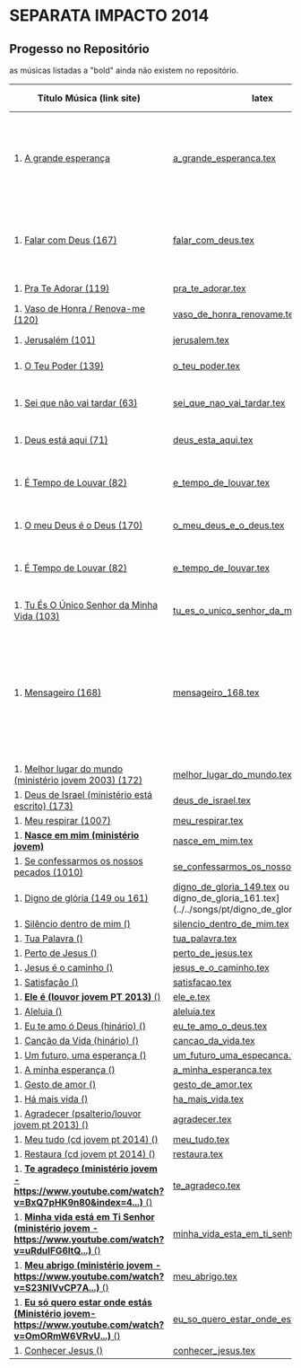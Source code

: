 SEPARATA IMPACTO 2014
=================================

Progesso no Repositório
-----------------------

as músicas listadas a "bold" ainda não existem no repositório.

| Título Música (link site)            									                    |   latex                                                                     | revisão feita por ... 		|
| ----------------------------------------------------------------------                    | -----------------------------------------------------------------------   | ------------------------------|
| 1. [A grande esperança](http://www.psalterio.net/158)					                    | [a_grande_esperanca.tex](../../songs/pt/a_grande_esperanca.tex)           | MN, confirmado com a separata mas acordes coro um pouco diff.										| 								|
| 1. [Falar com Deus (167)](http://www.psalterio.net/167) 						            | [falar_com_deus.tex](../../songs/pt/falar_com_deus.tex)             		| MN: 1a revisao ok, faltam acordes ultima estrofe								|
| 1. [Pra Te Adorar (119)](http://www.psalterio.net/119) 						            | [pra_te_adorar.tex](../../songs/pt/pra_te_adorar.tex)             		| MN: 1a revisao ok,								|
| 1. [Vaso de Honra / Renova-me (120)](http://www.psalterio.net/120) 			            | [vaso_de_honra_renovame.tex](../../songs/pt/vaso_de_honra_renovame.tex)   | MN: 1a revisao ok,								|
| 1. [Jerusalém (101)](http://www.psalterio.net/101) 					 		            | [jerusalem.tex](../../songs/pt/jerusalem.tex)             				| MN: 1a revisao ok,								|
| 1. [O Teu Poder (139)](http://www.psalterio.net/139) 					 	                | [o_teu_poder.tex](../../songs/pt/o_teu_poder.tex)             			| MN: falta acordes								|
| 1. [Sei que não vai tardar (63)](http://www.psalterio.net/63)				                | [sei_que_nao_vai_tardar.tex](../../songs/pt/sei_que_nao_vai_tardar.tex)  	| MN: falt acordes ultimas estrofes								|
| 1. [Deus está aqui (71)](http://www.psalterio.net/71) 						            | [deus_esta_aqui.tex](../../songs/pt/deus_esta_aqui.tex)             		| MN: 1a revisao ok,								|
| 1. [É Tempo de Louvar (82)](http://www.psalterio.net/82) 						            | [e_tempo_de_louvar.tex](../../songs/pt/e_tempo_de_louvar.tex) 	        | MN: 1a revisao ok, faltam acordes 2a estrofe								|
| 1. [O meu Deus é o Deus (170)](http://www.psalterio.net/170)					            | [o_meu_deus_e_o_deus.tex](../../songs/pt/o_meu_deus_e_o_deus.tex)         | MN: falta acordes								|
| 1. [É Tempo de Louvar (82)](http://www.psalterio.net/82) 						            | [e_tempo_de_louvar.tex](../../songs/pt/e_tempo_de_louvar.tex) 	        | MN: 1a revisao ok, faltam acordes 2a estrofe								|
| 1. [Tu És O Único Senhor da Minha Vida (103)](http://www.psalterio.net/103)	            | [tu_es_o_unico_senhor_da_minha_vida.tex](../../songs/pt/tu_es_o_unico_senhor_da_minha_vida.tex) | MN: 1a revisao ok,								|
| 1. [Mensageiro (168)](http://www.psalterio.net/168) 					 		            | [mensageiro_168.tex](../../songs/pt/mensageiro.tex)          				| MN: falta acordes, existem 2 versoes, uma em A outra em C, devia-se so escolher 1, alternativa [Mensageiro (168)](http://www.psalterio.net/168) 									|
| 1. [Melhor lugar do mundo (ministério jovem 2003) (172)](http://www.psalterio.net/172)	| [melhor_lugar_do_mundo.tex](../../songs/pt/melhor_lugar_do_mundo.tex) | MN: faltam acordes								|
| 1. [Deus de Israel (ministério está escrito) (173)](http://www.psalterio.net/173)	        | [deus_de_israel.tex](../../songs/pt/deus_de_israel.tex) | MN: faltam acordes								|
| 1. [Meu respirar (1007)](http://www.psalterio.net/1007)	                                | [meu_respirar.tex](../../songs/pt/meu_respirar.tex) | 								|
| 1. [**Nasce em mim (ministério jovem)**](http://www.psalterio.net/)	                    | [nasce_em_mim.tex](../../songs/pt/nasce_em_mim.tex) | 
| 1. [Se confessarmos os nossos pecados (1010)](http://www.psalterio.net/1010)	            | [se_confessarmos_os_nossos_pecados.tex](../../songs/pt/se_confessarmos_os_nossos_pecados.tex) | 
| 1. [Digno de glória (149 ou 161)](http://www.psalterio.net/149)	                        | [digno_de_gloria_149.tex](../../songs/pt/digno_de_gloria_149.tex) ou digno_de_gloria_161.tex](../../songs/pt/digno_de_gloria_161.tex)| 
| 1. [Silêncio dentro de mim ()](http://www.psalterio.net/)	                            | [silencio_dentro_de_mim.tex](../../songs/pt/silencio_dentro_de_mim.tex) | 
| 1. [Tua Palavra ()](http://www.psalterio.net/)	                                    | [tua_palavra.tex](../../songs/pt/tua_palavra.tex) | 
| 1. [Perto de Jesus ()](http://www.psalterio.net/)	                                    | [perto_de_jesus.tex](../../songs/pt/perto_de_jesus.tex) | 
| 1. [Jesus é o caminho ()](http://www.psalterio.net/)	                                | [jesus_e_o_caminho.tex](../../songs/pt/jesus_e_o_caminho.tex) | 
| 1. [Satisfação ()](http://www.psalterio.net/)	                                        | [satisfacao.tex](../../songs/pt/satisfacao.tex) | 
| 1. [**Ele é (louvor jovem PT 2013)** ()](http://www.psalterio.net/)	                | [ele_e.tex](../../songs/pt/ele_e.tex) | 
| 1. [Aleluia ()](http://www.psalterio.net/)	                                        | [aleluia.tex](../../songs/pt/aleluia.tex) | 
| 1. [Eu te amo ó Deus (hinário) ()](http://www.psalterio.net/)	                        | [eu_te_amo_o_deus.tex](../../songs/pt/eu_te_amo_o_deus.tex) | 
| 1. [Canção da Vida (hinário) ()](http://www.psalterio.net/)	                        | [cancao_da_vida.tex](../../songs/pt/cancao_da_vida.tex) | 
| 1. [Um futuro, uma esperança ()](http://www.psalterio.net/)	                        | [um_futuro_uma_especanca.tex](../../songs/pt/um_futuro_uma_especanca.tex) | 
| 1. [A minha esperança ()](http://www.psalterio.net/)	                                | [a_minha_esperanca.tex](../../songs/pt/a_minha_esperanca.tex) | 
| 1. [Gesto de amor ()](http://www.psalterio.net/)	                                    | [gesto_de_amor.tex](../../songs/pt/gesto_de_amor.tex) | 
| 1. [Há mais vida ()](http://www.psalterio.net/)	                                        | [ha_mais_vida.tex](../../songs/pt/ha_mais_vida.tex) | 
| 1. [Agradecer (psalterio/louvor jovem pt 2013) ()](http://www.psalterio.net/)	            | [agradecer.tex](../../songs/pt/agradecer.tex) | 
| 1. [Meu tudo (cd jovem pt 2014) ()](http://www.psalterio.net/)	                        | [meu_tudo.tex](../../songs/pt/meu_tudo.tex) | 
| 1. [Restaura (cd jovem pt 2014) ()](http://www.psalterio.net/)	                        | [restaura.tex](../../songs/pt/restaura.tex) | 
| 1. [**Te agradeço (ministério jovem - https://www.youtube.com/watch?v=BxQ7pHK9n80&index=4...)** ()](http://www.psalterio.net/)	| [te_agradeco.tex](../../songs/pt/te_agradeco.tex) | 
| 1. [**Minha vida está em Ti Senhor (ministério jovem - https://www.youtube.com/watch?v=uRduIFG6ltQ...)** ()](http://www.psalterio.net/)	| [minha_vida_esta_em_ti_senhor.tex](../../songs/pt/minha_vida_esta_em_ti_senhor.tex) | 
| 1. [**Meu abrigo (ministério jovem - https://www.youtube.com/watch?v=S23NIVvCP7A...)** ()](http://www.psalterio.net/)	| [meu_abrigo.tex](../../songs/pt/meu_abrigo.tex) | 
| 1. [**Eu só quero estar onde estás (Ministério jovem- https://www.youtube.com/watch?v=OmORmW6VRvU...)** ()](http://www.psalterio.net/)	| [eu_so_quero_estar_onde_estas.tex](../../songs/pt/eu_so_quero_estar_onde_estas.tex) | 
| 1. [Conhecer Jesus ()](http://www.psalterio.net/)	| [conhecer_jesus.tex](../../songs/pt/conhecer_jesus.tex) | 













